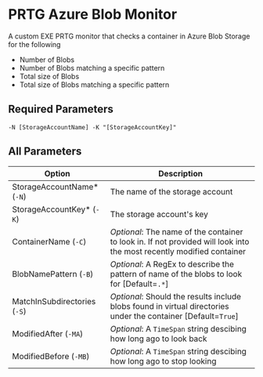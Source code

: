 # PRTG Azure Blob Monitor

A custom EXE PRTG monitor that checks a container in Azure Blob Storage for the following
* Number of Blobs
* Number of Blobs matching a specific pattern
* Total size of Blobs
* Total size of Blobs matching a specific pattern

## Required Parameters

`-N [StorageAccountName] -K "[StorageAccountKey]"`

## All Parameters

Option | Description
------------ | -----------
StorageAccountName* (`-N`) | The name of the storage account
StorageAccountKey* (`-K`) | The storage account's key
ContainerName (`-C`) | _Optional_: The name of the container to look in.  If not provided will look into the most recently modified container
BlobNamePattern (`-B`) | _Optional_: A RegEx to describe the pattern of name of the blobs to look for [Default=`.*`]
MatchInSubdirectories (`-S`) | _Optional_: Should the results include blobs found in virtual directories under the container [Default=`True`]
ModifiedAfter (`-MA`) | _Optional_: A `TimeSpan` string descibing how long ago to look back
ModifiedBefore (`-MB`) | _Optional_: A `TimeSpan` string descibing how long ago to stop looking

